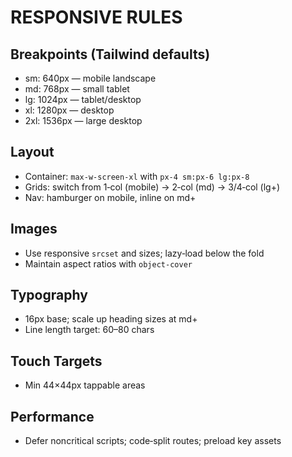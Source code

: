 # RESPONSIVE RULES

## Breakpoints (Tailwind defaults)
- sm: 640px — mobile landscape
- md: 768px — small tablet
- lg: 1024px — tablet/desktop
- xl: 1280px — desktop
- 2xl: 1536px — large desktop

## Layout
- Container: `max-w-screen-xl` with `px-4 sm:px-6 lg:px-8`
- Grids: switch from 1‑col (mobile) → 2‑col (md) → 3/4‑col (lg+)
- Nav: hamburger on mobile, inline on md+

## Images
- Use responsive `srcset` and sizes; lazy‑load below the fold
- Maintain aspect ratios with `object-cover`

## Typography
- 16px base; scale up heading sizes at md+
- Line length target: 60–80 chars

## Touch Targets
- Min 44×44px tappable areas

## Performance
- Defer noncritical scripts; code‑split routes; preload key assets 